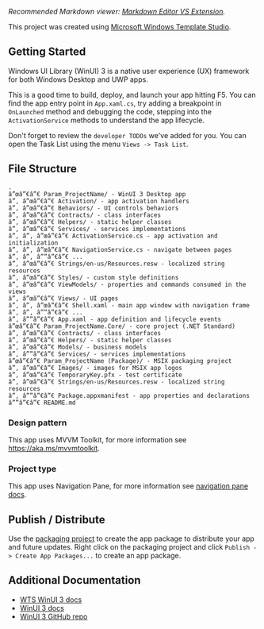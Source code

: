 ﻿*Recommended Markdown viewer: [Markdown Editor VS Extension](https://marketplace.visualstudio.com/items?itemName=MadsKristensen.MarkdownEditor).*

This project was created using [Microsoft Windows Template Studio](https://aka.ms/wts).

## Getting Started
Windows UI Library (WinUI) 3 is a native user experience (UX) framework for both Windows Desktop and UWP apps.

This is a good time to build, deploy, and launch your app hitting F5. You can find the app entry point in `App.xaml.cs`, try adding a breakpoint in `OnLaunched` method and debugging the code, stepping into the `ActivationService` methods to understand the app lifecycle.

Don't forget to review the `developer TODOs` we've added for you. You can open the Task List using the menu `Views -> Task List`.

## File Structure
```
.
â”œâ”€â”€ Param_ProjectName/ - WinUI 3 Desktop app
â”‚ â”œâ”€â”€ Activation/ - app activation handlers
â”‚ â”œâ”€â”€ Behaviors/ - UI controls behaviors
â”‚ â”œâ”€â”€ Contracts/ - class interfaces
â”‚ â”œâ”€â”€ Helpers/ - static helper classes
â”‚ â”œâ”€â”€ Services/ - services implementations
â”‚ â”‚ â”œâ”€â”€ ActivationService.cs - app activation and initialization
â”‚ â”‚ â”œâ”€â”€ NavigationService.cs - navigate between pages
â”‚ â”‚ â””â”€â”€ ...
â”‚ â”œâ”€â”€ Strings/en-us/Resources.resw - localized string resources
â”‚ â”œâ”€â”€ Styles/ - custom style definitions
â”‚ â”œâ”€â”€ ViewModels/ - properties and commands consumed in the views
â”‚ â”œâ”€â”€ Views/ - UI pages
â”‚ â”‚ â”œâ”€â”€ Shell.xaml - main app window with navigation frame
â”‚ â”‚ â””â”€â”€ ...
â”‚ â””â”€â”€ App.xaml - app definition and lifecycle events
â”œâ”€â”€ Param_ProjectName.Core/ - core project (.NET Standard)
â”‚ â”œâ”€â”€ Contracts/ - class interfaces
â”‚ â”œâ”€â”€ Helpers/ - static helper classes
â”‚ â”œâ”€â”€ Models/ - business models
â”‚ â””â”€â”€ Services/ - services implementations
â”œâ”€â”€ Param_ProjectName (Package)/ - MSIX packaging project
â”‚ â”œâ”€â”€ Images/ - images for MSIX app logos
â”‚ â”œâ”€â”€ TemporaryKey.pfx - test certificate
â”‚ â”œâ”€â”€ Strings/en-us/Resources.resw - localized string resources
â”‚ â””â”€â”€ Package.appxmanifest - app properties and declarations
â””â”€â”€ README.md
```

### Design pattern
This app uses MVVM Toolkit, for more information see https://aka.ms/mvvmtoolkit.

### Project type
This app uses Navigation Pane, for more information see [navigation pane docs](https://github.com/microsoft/WindowsTemplateStudio/blob/dev/docs/UWP/projectTypes/navigationpane.md).

## Publish / Distribute

Use the [packaging project](http://aka.ms/msix) to create the app package to distribute your app and future updates. Right click on the packaging project and click `Publish -> Create App Packages...` to create an app package.

## Additional Documentation

- [WTS WinUI 3 docs](https://github.com/microsoft/WindowsTemplateStudio/tree/dev/docs/WinUI)
- [WinUI 3 docs](https://docs.microsoft.com/windows/apps/winui/winui3/)
- [WinUI 3 GitHub repo](https://github.com/microsoft/microsoft-ui-xaml)
